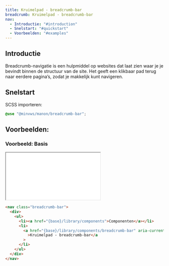 ```yaml
---
title: Kruimelpad - breadcrumb-bar
breadcrumb: Kruimelpad - breadcrumb-bar
nav:
  - Introductie: "#introduction"
  - Snelstart: "#quickstart"
  - Voorbeelden: "#examples"
---
```


<h2 id="introduction">Introductie</h2>

Breadcrumb-navigatie is een hulpmiddel op websites dat laat zien waar je je
bevindt binnen de structuur van de site. Het geeft een klikbaar pad terug naar
eerdere pagina’s, zodat je makkelijk kunt navigeren.

<h2 id="quickstart">Snelstart</h2>

SCSS importeren:

```scss
@use "@minvws/manon/breadcrumb-bar";
```

<h2 id="examples">Voorbeelden:</h2>

### Voorbeeld: Basis

<div class="resize">
  <iframe src="{base}/snippets/breadcrumb-bar" title="Voorbeeld"></iframe>
</div>

```html
<nav class="breadcrumb-bar">
  <div>
    <ul>
      <li><a href="{base}/library/components">Componenten</a></li>
      <li>
        <a href="{base}/library/components/breadcrumb-bar" aria-current="page"
          >Kruimelpad - breadcrumb-bar</a
        >
      </li>
    </ul>
  </div>
</nav>
```
